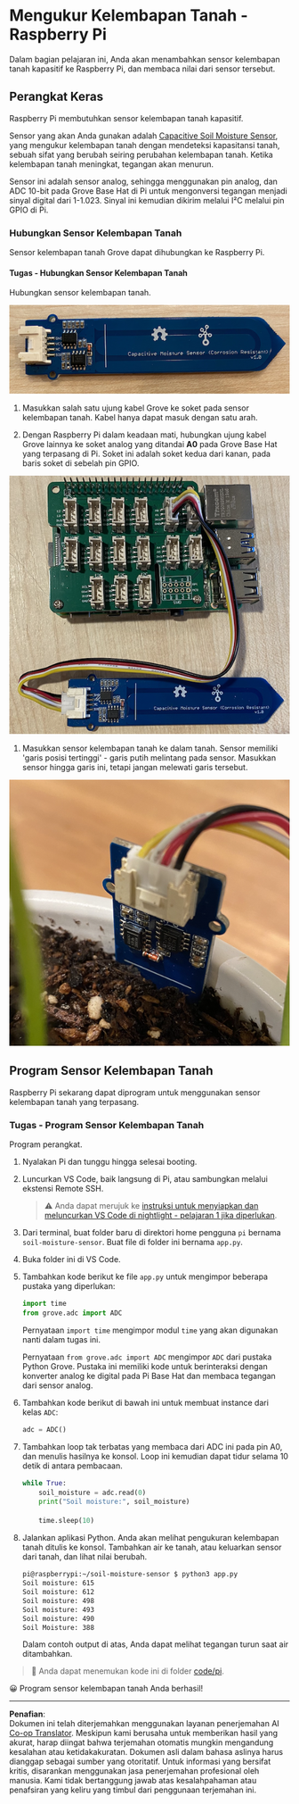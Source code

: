 <!--
CO_OP_TRANSLATOR_METADATA:
{
  "original_hash": "9d4d00a47d5d0f3e6ce42c0d1020064a",
  "translation_date": "2025-08-28T01:07:24+00:00",
  "source_file": "2-farm/lessons/2-detect-soil-moisture/pi-soil-moisture.md",
  "language_code": "id"
}
-->
# Mengukur Kelembapan Tanah - Raspberry Pi

Dalam bagian pelajaran ini, Anda akan menambahkan sensor kelembapan tanah kapasitif ke Raspberry Pi, dan membaca nilai dari sensor tersebut.

## Perangkat Keras

Raspberry Pi membutuhkan sensor kelembapan tanah kapasitif.

Sensor yang akan Anda gunakan adalah [Capacitive Soil Moisture Sensor](https://www.seeedstudio.com/Grove-Capacitive-Moisture-Sensor-Corrosion-Resistant.html), yang mengukur kelembapan tanah dengan mendeteksi kapasitansi tanah, sebuah sifat yang berubah seiring perubahan kelembapan tanah. Ketika kelembapan tanah meningkat, tegangan akan menurun.

Sensor ini adalah sensor analog, sehingga menggunakan pin analog, dan ADC 10-bit pada Grove Base Hat di Pi untuk mengonversi tegangan menjadi sinyal digital dari 1-1.023. Sinyal ini kemudian dikirim melalui I²C melalui pin GPIO di Pi.

### Hubungkan Sensor Kelembapan Tanah

Sensor kelembapan tanah Grove dapat dihubungkan ke Raspberry Pi.

#### Tugas - Hubungkan Sensor Kelembapan Tanah

Hubungkan sensor kelembapan tanah.

![Sensor kelembapan tanah Grove](../../../../../translated_images/grove-capacitive-soil-moisture-sensor.e7f0776cce30e78be5cc5a07839385fd6718857f31b5bf5ad3d0c73c83b2f0ef.id.png)

1. Masukkan salah satu ujung kabel Grove ke soket pada sensor kelembapan tanah. Kabel hanya dapat masuk dengan satu arah.

1. Dengan Raspberry Pi dalam keadaan mati, hubungkan ujung kabel Grove lainnya ke soket analog yang ditandai **A0** pada Grove Base Hat yang terpasang di Pi. Soket ini adalah soket kedua dari kanan, pada baris soket di sebelah pin GPIO.

![Sensor kelembapan tanah Grove terhubung ke soket A0](../../../../../translated_images/pi-soil-moisture-sensor.fdd7eb2393792cf6739cacf1985d9f55beda16d372f30d0b5a51d586f978a870.id.png)

1. Masukkan sensor kelembapan tanah ke dalam tanah. Sensor memiliki 'garis posisi tertinggi' - garis putih melintang pada sensor. Masukkan sensor hingga garis ini, tetapi jangan melewati garis tersebut.

![Sensor kelembapan tanah Grove di dalam tanah](../../../../../translated_images/soil-moisture-sensor-in-soil.bfad91002bda5e960f8c51ee64b02ee59b32c8c717e3515a2c945f33e614e403.id.png)

## Program Sensor Kelembapan Tanah

Raspberry Pi sekarang dapat diprogram untuk menggunakan sensor kelembapan tanah yang terpasang.

### Tugas - Program Sensor Kelembapan Tanah

Program perangkat.

1. Nyalakan Pi dan tunggu hingga selesai booting.

1. Luncurkan VS Code, baik langsung di Pi, atau sambungkan melalui ekstensi Remote SSH.

    > ⚠️ Anda dapat merujuk ke [instruksi untuk menyiapkan dan meluncurkan VS Code di nightlight - pelajaran 1 jika diperlukan](../../../1-getting-started/lessons/1-introduction-to-iot/pi.md).

1. Dari terminal, buat folder baru di direktori home pengguna `pi` bernama `soil-moisture-sensor`. Buat file di folder ini bernama `app.py`.

1. Buka folder ini di VS Code.

1. Tambahkan kode berikut ke file `app.py` untuk mengimpor beberapa pustaka yang diperlukan:

    ```python
    import time
    from grove.adc import ADC
    ```

    Pernyataan `import time` mengimpor modul `time` yang akan digunakan nanti dalam tugas ini.

    Pernyataan `from grove.adc import ADC` mengimpor `ADC` dari pustaka Python Grove. Pustaka ini memiliki kode untuk berinteraksi dengan konverter analog ke digital pada Pi Base Hat dan membaca tegangan dari sensor analog.

1. Tambahkan kode berikut di bawah ini untuk membuat instance dari kelas `ADC`:

    ```python
    adc = ADC()
    ```

1. Tambahkan loop tak terbatas yang membaca dari ADC ini pada pin A0, dan menulis hasilnya ke konsol. Loop ini kemudian dapat tidur selama 10 detik di antara pembacaan.

    ```python
    while True:
        soil_moisture = adc.read(0)
        print("Soil moisture:", soil_moisture)

        time.sleep(10)
    ```

1. Jalankan aplikasi Python. Anda akan melihat pengukuran kelembapan tanah ditulis ke konsol. Tambahkan air ke tanah, atau keluarkan sensor dari tanah, dan lihat nilai berubah.

    ```output
    pi@raspberrypi:~/soil-moisture-sensor $ python3 app.py 
    Soil moisture: 615
    Soil moisture: 612
    Soil moisture: 498
    Soil moisture: 493
    Soil moisture: 490
    Soil Moisture: 388
    ```

    Dalam contoh output di atas, Anda dapat melihat tegangan turun saat air ditambahkan.

> 💁 Anda dapat menemukan kode ini di folder [code/pi](../../../../../2-farm/lessons/2-detect-soil-moisture/code/pi).

😀 Program sensor kelembapan tanah Anda berhasil!

---

**Penafian**:  
Dokumen ini telah diterjemahkan menggunakan layanan penerjemahan AI [Co-op Translator](https://github.com/Azure/co-op-translator). Meskipun kami berusaha untuk memberikan hasil yang akurat, harap diingat bahwa terjemahan otomatis mungkin mengandung kesalahan atau ketidakakuratan. Dokumen asli dalam bahasa aslinya harus dianggap sebagai sumber yang otoritatif. Untuk informasi yang bersifat kritis, disarankan menggunakan jasa penerjemahan profesional oleh manusia. Kami tidak bertanggung jawab atas kesalahpahaman atau penafsiran yang keliru yang timbul dari penggunaan terjemahan ini.